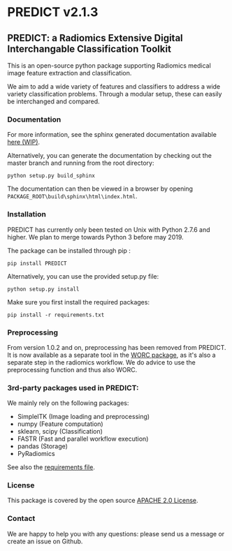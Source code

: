 # PREDICT v2.1.3

## PREDICT: a Radiomics Extensive Digital Interchangable Classification Toolkit

This is an open-source python package supporting Radiomics medical image feature extraction and classification.

We aim to add a wide variety of features and classifiers to address a wide variety classification problems.
Through a modular setup, these can easily be interchanged and compared.


### Documentation

For more information, see the sphinx generated documentation available [here (WIP)](http://predict.readthedocs.io/).

Alternatively, you can generate the documentation by checking out the master branch and running from the root directory:

    python setup.py build_sphinx

The documentation can then be viewed in a browser by opening `PACKAGE_ROOT\build\sphinx\html\index.html`.

### Installation

PREDICT has currently only been tested on Unix with Python 2.7.6 and higher. We plan to merge towards
Python 3 before may 2019.

The package can be installed through pip :

    pip install PREDICT

Alternatively, you can use the provided setup.py file:

    python setup.py install

Make sure you first install the required packages:

    pip install -r requirements.txt


### Preprocessing
From version 1.0.2 and on, preprocessing has been removed from PREDICT. It is now available as a separate tool in the
[WORC package](https://github.com/MStarmans91/WORC), as it's also a separate step in the radiomics workflow.
We do advice to use the preprocessing function and thus also WORC.

### 3rd-party packages used in PREDICT:
We mainly rely on the following packages:

 - SimpleITK (Image loading and preprocessing)
 - numpy (Feature computation)
 - sklearn, scipy (Classification)
 - FASTR (Fast and parallel workflow execution)
 - pandas (Storage)
 - PyRadiomics

See also the [requirements file](requirements.txt).

### License
This package is covered by the open source [APACHE 2.0 License](APACHE-LICENSE-2.0).

### Contact
We are happy to help you with any questions: please send us a message or create an issue on Github.
